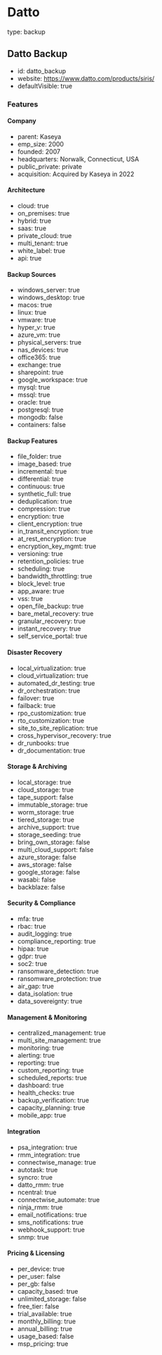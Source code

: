 # Datto
type: backup

## Datto Backup
- id: datto_backup
- website: https://www.datto.com/products/siris/
- defaultVisible: true

### Features
#### Company
- parent: Kaseya
- emp_size: 2000
- founded: 2007
- headquarters: Norwalk, Connecticut, USA
- public_private: private
- acquisition: Acquired by Kaseya in 2022

#### Architecture
- cloud: true
- on_premises: true
- hybrid: true
- saas: true
- private_cloud: true
- multi_tenant: true
- white_label: true
- api: true

#### Backup Sources
- windows_server: true
- windows_desktop: true
- macos: true
- linux: true
- vmware: true
- hyper_v: true
- azure_vm: true
- physical_servers: true
- nas_devices: true
- office365: true
- exchange: true
- sharepoint: true
- google_workspace: true
- mysql: true
- mssql: true
- oracle: true
- postgresql: true
- mongodb: false
- containers: false

#### Backup Features
- file_folder: true
- image_based: true
- incremental: true
- differential: true
- continuous: true
- synthetic_full: true
- deduplication: true
- compression: true
- encryption: true
- client_encryption: true
- in_transit_encryption: true
- at_rest_encryption: true
- encryption_key_mgmt: true
- versioning: true
- retention_policies: true
- scheduling: true
- bandwidth_throttling: true
- block_level: true
- app_aware: true
- vss: true
- open_file_backup: true
- bare_metal_recovery: true
- granular_recovery: true
- instant_recovery: true
- self_service_portal: true

#### Disaster Recovery
- local_virtualization: true
- cloud_virtualization: true
- automated_dr_testing: true
- dr_orchestration: true
- failover: true
- failback: true
- rpo_customization: true
- rto_customization: true
- site_to_site_replication: true
- cross_hypervisor_recovery: true
- dr_runbooks: true
- dr_documentation: true

#### Storage & Archiving
- local_storage: true
- cloud_storage: true
- tape_support: false
- immutable_storage: true
- worm_storage: true
- tiered_storage: true
- archive_support: true
- storage_seeding: true
- bring_own_storage: false
- multi_cloud_support: false
- azure_storage: false
- aws_storage: false
- google_storage: false
- wasabi: false
- backblaze: false

#### Security & Compliance
- mfa: true
- rbac: true
- audit_logging: true
- compliance_reporting: true
- hipaa: true
- gdpr: true
- soc2: true
- ransomware_detection: true
- ransomware_protection: true
- air_gap: true
- data_isolation: true
- data_sovereignty: true

#### Management & Monitoring
- centralized_management: true
- multi_site_management: true
- monitoring: true
- alerting: true
- reporting: true
- custom_reporting: true
- scheduled_reports: true
- dashboard: true
- health_checks: true
- backup_verification: true
- capacity_planning: true
- mobile_app: true

#### Integration
- psa_integration: true
- rmm_integration: true
- connectwise_manage: true
- autotask: true
- syncro: true
- datto_rmm: true
- ncentral: true
- connectwise_automate: true
- ninja_rmm: true
- email_notifications: true
- sms_notifications: true
- webhook_support: true
- snmp: true

#### Pricing & Licensing
- per_device: true
- per_user: false
- per_gb: false
- capacity_based: true
- unlimited_storage: false
- free_tier: false
- trial_available: true
- monthly_billing: true
- annual_billing: true
- usage_based: false
- msp_pricing: true 